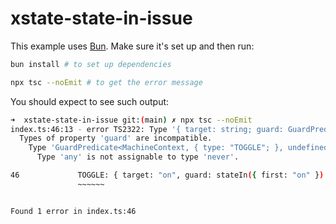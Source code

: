 # xstate-state-in-issue

This example uses [Bun](https://bun.sh). Make sure it's set up and then run:

```sh
bun install # to set up dependencies

npx tsc --noEmit # to get the error message
```

You should expect to see such output:

```sh
➜  xstate-state-in-issue git:(main) ✗ npx tsc --noEmit
index.ts:46:13 - error TS2322: Type '{ target: string; guard: GuardPredicate<MachineContext, { type: "TOGGLE"; }, undefined, any>; }' is not assignable to type 'TransitionConfigOrTarget<MachineContext, { type: "TOGGLE"; }, { type: "TOGGLE"; }, never, never, never, never, EventObject, MetaObject>'.
  Types of property 'guard' are incompatible.
    Type 'GuardPredicate<MachineContext, { type: "TOGGLE"; }, undefined, any>' is not assignable to type 'GuardPredicate<MachineContext, { type: "TOGGLE"; }, undefined, never>'.
      Type 'any' is not assignable to type 'never'.

46             TOGGLE: { target: "on", guard: stateIn({ first: "on" }) },
               ~~~~~~


Found 1 error in index.ts:46

```
